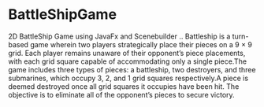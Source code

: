 # BattleShipGame
2D BattleShip Game using JavaFx and Scenebuilder ..
Battleship is a turn-based game wherein two
players strategically place their pieces on a 9 × 9 grid. Each player remains
unaware of their opponent’s piece placements, with each grid square capable
of accommodating only a single piece.The
game includes three types of pieces: a battleship, two destroyers, and three
submarines, which occupy 3, 2, and 1 grid squares respectively.A piece
is deemed destroyed once all grid squares it occupies have been hit. The
objective is to eliminate all of the opponent’s pieces to secure victory.
